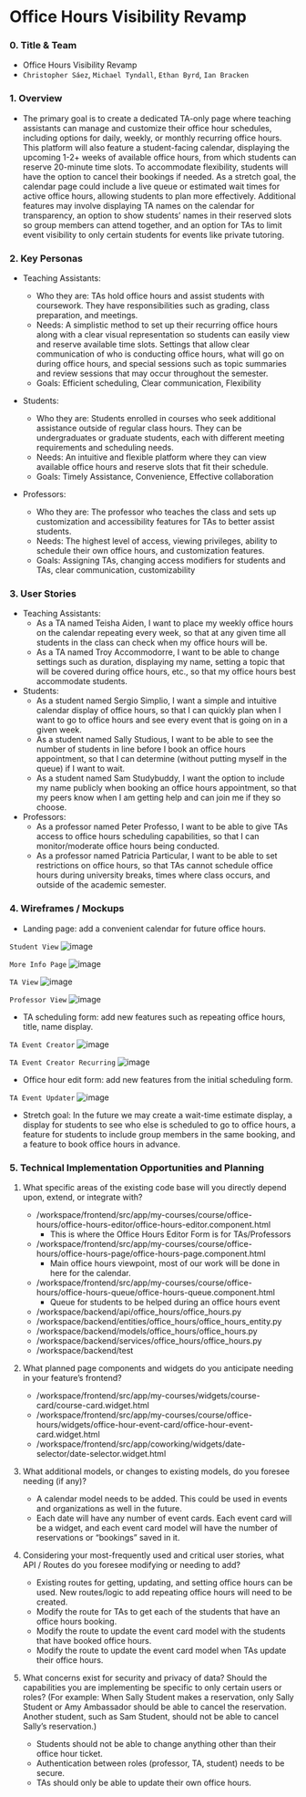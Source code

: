 # **Office Hours Visibility Revamp**

### 0. Title & Team

- Office Hours Visibility Revamp
- `Christopher Sáez`, `Michael Tyndall`, `Ethan Byrd`, `Ian Bracken`

### 1. Overview

- The primary goal is to create a dedicated TA-only page where teaching assistants can manage and customize their office hour schedules, including options for daily, weekly, or monthly recurring office hours. This platform will also feature a student-facing calendar, displaying the upcoming 1-2+ weeks of available office hours, from which students can reserve 20-minute time slots. To accommodate flexibility, students will have the option to cancel their bookings if needed. As a stretch goal, the calendar page could include a live queue or estimated wait times for active office hours, allowing students to plan more effectively. Additional features may involve displaying TA names on the calendar for transparency, an option to show students’ names in their reserved slots so group members can attend together, and an option for TAs to limit event visibility to only certain students for events like private tutoring.

### 2. Key Personas

- Teaching Assistants:

  - Who they are: TAs hold office hours and assist students with coursework. They have responsibilities such as grading, class preparation, and meetings.
  - Needs: A simplistic method to set up their recurring office hours along with a clear visual representation so students can easily view and reserve available time slots. Settings that allow clear communication of who is conducting office hours, what will go on during office hours, and special sessions such as topic summaries and review sessions that may occur throughout the semester.
  - Goals: Efficient scheduling, Clear communication, Flexibility

- Students:
  - Who they are: Students enrolled in courses who seek additional assistance outside of regular class hours. They can be undergraduates or graduate students, each with different meeting requirements and scheduling needs.
  - Needs: An intuitive and flexible platform where they can view available office hours and reserve slots that fit their schedule.
  - Goals: Timely Assistance, Convenience, Effective collaboration
- Professors:
  - Who they are: The professor who teaches the class and sets up customization and accessibility features for TAs to better assist students.
  - Needs: The highest level of access, viewing privileges, ability to schedule their own office hours, and customization features.
  - Goals: Assigning TAs, changing access modifiers for students and TAs, clear communication, customizability

### 3. User Stories

- Teaching Assistants:
  - As a TA named Teisha Aiden, I want to place my weekly office hours on the calendar repeating every week, so that at any given time all students in the class can check when my office hours will be.
  - As a TA named Troy Accommodorre, I want to be able to change settings such as duration, displaying my name, setting a topic that will be covered during office hours, etc., so that my office hours best accommodate students.
- Students:
  - As a student named Sergio Simplio, I want a simple and intuitive calendar display of office hours, so that I can quickly plan when I want to go to office hours and see every event that is going on in a given week.
  - As a student named Sally Studious, I want to be able to see the number of students in line before I book an office hours appointment, so that I can determine (without putting myself in the queue) if I want to wait.
  - As a student named Sam Studybuddy, I want the option to include my name publicly when booking an office hours appointment, so that my peers know when I am getting help and can join me if they so choose.
- Professors:
  - As a professor named Peter Professo, I want to be able to give TAs access to office hours scheduling capabilities, so that I can monitor/moderate office hours being conducted.
  - As a professor named Patricia Particular, I want to be able to set restrictions on office hours, so that TAs cannot schedule office hours during university breaks, times where class occurs, and outside of the academic semester.

### 4. Wireframes / Mockups

- Landing page: add a convenient calendar for future office hours.

`Student View`
![image](/docs/images/student-view-calendar.png)

`More Info Page`
![image](/docs/images/calendar-more-info.png)

`TA View`
![image](/docs/images/ta-view-calendar.png)

`Professor View`
![image](/docs/images/prof-view-calendar.png)

- TA scheduling form: add new features such as repeating office hours, title, name display.

`TA Event Creator`
![image](/docs/images/ta-view-event-creator.png)

`TA Event Creator Recurring`
![image](/docs/images/ta-view-event-creator-recurring.png)

- Office hour edit form: add new features from the initial scheduling form.

`TA Event Updater`
![image](/docs/images/ta-view-event-scheduling.png)

- Stretch goal: In the future we may create a wait-time estimate display, a display for students to see who else is scheduled to go to office hours, a feature for students to include group members in the same booking, and a feature to book office hours in advance.

### 5. Technical Implementation Opportunities and Planning

1.  What specific areas of the existing code base will you directly depend upon, extend, or integrate with?

    - /workspace/frontend/src/app/my-courses/course/office-hours/office-hours-editor/office-hours-editor.component.html
      - This is where the Office Hours Editor Form is for TAs/Professors
    - /workspace/frontend/src/app/my-courses/course/office-hours/office-hours-page/office-hours-page.component.html
      - Main office hours viewpoint, most of our work will be done in here for the calendar.
    - /workspace/frontend/src/app/my-courses/course/office-hours/office-hours-queue/office-hours-queue.component.html
      - Queue for students to be helped during an office hours event
    - /workspace/backend/api/office_hours/office_hours.py
    - /workspace/backend/entities/office_hours/office_hours_entity.py
    - /workspace/backend/models/office_hours/office_hours.py
    - /workspace/backend/services/office_hours/office_hours.py
    - /workspace/backend/test

2.  What planned page components and widgets do you anticipate needing in your feature’s frontend?

    - /workspace/frontend/src/app/my-courses/widgets/course-card/course-card.widget.html
    - /workspace/frontend/src/app/my-courses/course/office-hours/widgets/office-hour-event-card/office-hour-event-card.widget.html
    - /workspace/frontend/src/app/coworking/widgets/date-selector/date-selector.widget.html

3.  What additional models, or changes to existing models, do you foresee needing (if any)?

    - A calendar model needs to be added. This could be used in events and organizations as well in the future.
    - Each date will have any number of event cards. Each event card will be a widget, and each event card model will have the number of reservations or “bookings” saved in it.

4.  Considering your most-frequently used and critical user stories, what API / Routes do you foresee modifying or needing to add?

    - Existing routes for getting, updating, and setting office hours can be used. New routes/logic to add repeating office hours will need to be created.
    - Modify the route for TAs to get each of the students that have an office hours booking.
    - Modify the route to update the event card model with the students that have booked office hours.
    - Modify the route to update the event card model when TAs update their office hours.

5.  What concerns exist for security and privacy of data? Should the capabilities you are implementing be specific to only certain users or roles? (For example: When Sally Student makes a reservation, only Sally Student or Amy Ambassador should be able to cancel the reservation. Another student, such as Sam Student, should not be able to cancel Sally’s reservation.)

    - Students should not be able to change anything other than their office hour ticket.
    - Authentication between roles (professor, TA, student) needs to be secure.
    - TAs should only be able to update their own office hours.
